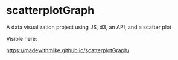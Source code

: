 # scatterplotGraph
A data visualization project using JS, d3, an API, and a scatter plot

Visible here: 

https://madewithmike.github.io/scatterplotGraph/
